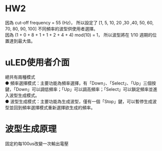 # HW2
因為 cut-off frequency = 55 (Hz)， 所以設定了 [1, 5, 10, 20 ,30 ,40, 50, 60, 70, 80, 90, 100] 不同頻率的波型供使用者選擇。\
因為 (1 + 0 + 8 + 1 + 1 + 2 + 4 + 4) mod(10) = 1， 所以波型將在 1/10 週期的位置達到最大值。

# uLED使用者介面
總共有兩種模式\
● 頻率選擇模式：主要功能為頻率選擇，有「Down」、「Select」、「Up」三個按鍵，「Down」可以調低頻率；「Up」可以調高頻率；「Select」可以鎖定頻率並進入波型生成模式。\
● 波型生成模式：主要功能為生成波型，僅有一個「Stop」鍵，可以暫停生成波型並回到頻率選擇模式重新選擇欲生成的頻率。

# 波型生成原理
 固定約每100us改變一次輸出電壓
